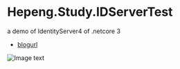 # Hepeng.Study.IDServerTest
a demo of IdentityServer4 of .netcore 3

- [blogurl](https://www.cnblogs.com/hepeng/p/12574353.html)

![Image text](https://img2020.cnblogs.com/blog/1061782/202003/1061782-20200326105025904-619896392.png)
